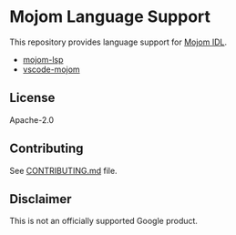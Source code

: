 # Mojom Language Support

This repository provides language support for [Mojom IDL](https://chromium.googlesource.com/chromium/src/+/master/mojo/public/tools/bindings/README.md).

- [mojom-lsp](./mojom-lsp/README.md)
- [vscode-mojom](./vscode-mojom/README.md)

## License

Apache-2.0

## Contributing

See [CONTRIBUTING.md](CONTRIBUTING.md) file.

## Disclaimer

This is not an officially supported Google product.

